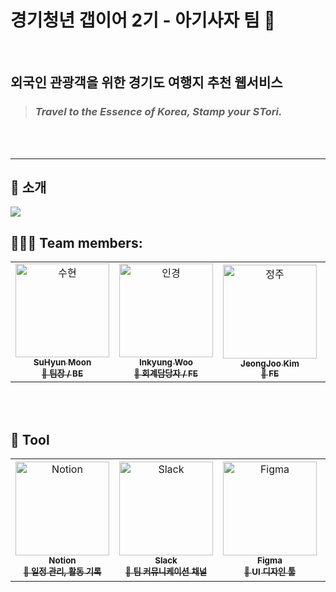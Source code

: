 # 경기청년 갭이어 2기 - 아기사자 팀 🦁
<br>

## 외국인 관광객을 위한 경기도 여행지 추천 웹서비스

> ### <i>Travel to the Essence of Korea, Stamp your S<B>Tori</B>.</i>



<br><br>

- - -
## 📃 소개
<img src="/Users/inkyung/Desktop/github/tori/.github/profile/contents/서비스소개.png">

## 🧑‍🤝‍🧑 Team members:

<!-- ALL-CONTRIBUTORS-LIST:START - Do not remove or modify this section -->
<!-- prettier-ignore-start -->
<!-- markdownlint-disable -->

<table>
  <tr>
    <td align="center">
    <a href="https://github.com/moonxxpower">
    <img src="https://avatars.githubusercontent.com/u/118599217?v=4" width="150px;" alt="수현"/>
    <br />
    <sub>
    <b>SuHyun Moon</b><br>
    <b>🌟 팀장 / BE</b>
    </sub>
    </a>
    <br />
    </td>
    <td align="center">
    <a href="https://github.com/InKyungWoo">
    <img src="https://avatars.githubusercontent.com/u/102344718?v=4" width="150px;" alt="인경"/>
    <br />
    <sub>
    <b>Inkyung Woo</b><br>
    <b>🌷 회계담당자 / FE</b>
    </sub>
    </a>
    <br />
    </td>    
    <td align="center">
    <a href="https://github.com/KimJJRoSY">
    <img src="https://avatars.githubusercontent.com/u/129376888?v=4" width="150px;" alt="정주"/>
    <br />
    <sub>
    <b>JeongJoo Kim</b><br>
    <b>🍬 FE</b>
    </sub>
    </a>
    <br />
    </td>    
    <td align="center">
    <a href="https://github.com/jiHeeFlee">
    <img src="https://avatars.githubusercontent.com/u/126383608?v=4" width="150px;" alt="지희"/>
    <br />
    <sub>
    <b>JiHee Ryu</b><br>
    <b>💟 FE </b>
    </sub>
    </a>
    <br />
    </td> <td align="center">
    <a href="https://github.com/JUNE0823">
    <img src="https://avatars.githubusercontent.com/u/142672067?v=4" width="150px;" alt="해준"/>
    <br />
    <sub>
    <b>HaeJune Jung</b><br>
    <b>🥑 BE</b>
    </sub>
    </a>
    <br />
    </td>
  </tr>
</table>

<br><br>

## 🧰 Tool

<table>
  <tr>
    <td align='center'>
    <a href='https://spiral-moose-c33.notion.site/7e97e0c8815d4acf815ffa0c885348a4?pvs=4'>
    <img src='https://github.com/selfrescue/selfrescue/assets/130124454/189b7c67-88a0-49c6-9682-1aecef0533e2' width="150px;" alt="Notion"/>
    <br />
    <sub>
    <b>Notion</b><br>
    <b> 📆 일정 관리, 활동 기록</b>
    </sub>
    </a>
    <br />
    </td>
    <td align='center'>
    <a href='https://spiral-moose-c33.notion.site/7e97e0c8815d4acf815ffa0c885348a4?pvs=4'>
    <img src='https://is1-ssl.mzstatic.com/image/thumb/Purple116/v4/bc/d6/b9/bcd6b9c9-766f-bd93-a4f2-cb0bc06f5431/electron.png/1200x630bb.png' width="150px;" alt="Slack"/>
    <br />
    <sub>
    <b>Slack</b><br>
    <b> 💬 팀 커뮤니케이션 채널</b>
    </sub>
    </a>
    <br />
    </td>
    <td align="center">
    <a href='https://discord.gg/KJWkZJg4'>
    <img src='https://cdn.sanity.io/images/599r6htc/localized/46a76c802176eb17b04e12108de7e7e0f3736dc6-1024x1024.png?w=804&h=804&q=75&fit=max&auto=format' width="150px;" alt="Figma"/>
    <br />
    <sub>
    <b>Figma</b><br>
    <b> 🎨 UI 디자인 툴</b>
    </sub>
    </a>
    <br />
    </td>
    <td align="center">
    <a href=''>
    <img src="https://dashboard.snapcraft.io/site_media/appmedia/2022/05/gathertown_bek9UzT.png" width="150px;" alt="Google Meet"/>
    <br />
    <sub>
    <b>Gathertown</b><br>
    <b>🖥️ 비대면 회의 진행</b>
    </sub>
    </a>
    <br />
    </td>    
    <td align="center">
    <a href=''>
    <img src="https://github.com/selfrescue/selfrescue/assets/130124454/d657cc6e-e8a1-4c48-9988-3ba3cf8f6c63" width="150px;" alt="Google Drive"/>
    <br />
    <sub>
    <b>Google Drive</b><br>
    <b> 📑 자료 관리 & 공유 </b>
    </sub>
    </a>
    <br />
    </td>
  </tr>
</table>
<!-- markdownlint-restore -->
<!-- prettier-ignore-end -->

<!-- ALL-CONTRIBUTORS-LIST:END -->